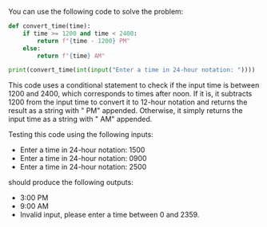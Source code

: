 
You can use the following code to solve the problem:
```python
def convert_time(time):
    if time >= 1200 and time < 2400:
        return f"{time - 1200} PM"
    else:
        return f"{time} AM"

print(convert_time(int(input("Enter a time in 24-hour notation: "))))
```
This code uses a conditional statement to check if the input time is between 1200 and 2400, which corresponds to times after noon. If it is, it subtracts 1200 from the input time to convert it to 12-hour notation and returns the result as a string with " PM" appended. Otherwise, it simply returns the input time as a string with " AM" appended.

Testing this code using the following inputs:

* Enter a time in 24-hour notation: 1500
* Enter a time in 24-hour notation: 0900
* Enter a time in 24-hour notation: 2500

should produce the following outputs:

* 3:00 PM
* 9:00 AM
* Invalid input, please enter a time between 0 and 2359.